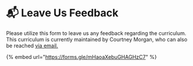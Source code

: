 # 📬 Leave Us Feedback

Please utilize this form to leave us any feedback regarding the curriculum. This curriculum is currently maintained by Courtney Morgan, who can also be reached [via email.](mailto:cmorgan15@schools.nyc.gov)

{% embed url="https://forms.gle/mHaoaXebuGHAGHzC7" %}

